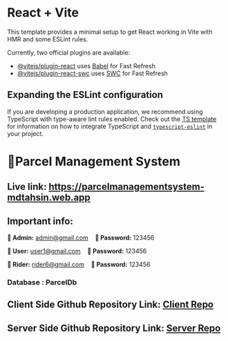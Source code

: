 # React + Vite

This template provides a minimal setup to get React working in Vite with HMR and some ESLint rules.

Currently, two official plugins are available:

- [@vitejs/plugin-react](https://github.com/vitejs/vite-plugin-react/blob/main/packages/plugin-react) uses [Babel](https://babeljs.io/) for Fast Refresh
- [@vitejs/plugin-react-swc](https://github.com/vitejs/vite-plugin-react/blob/main/packages/plugin-react-swc) uses [SWC](https://swc.rs/) for Fast Refresh

## Expanding the ESLint configuration

If you are developing a production application, we recommend using TypeScript with type-aware lint rules enabled. Check out the [TS template](https://github.com/vitejs/vite/tree/main/packages/create-vite/template-react-ts) for information on how to integrate TypeScript and [`typescript-eslint`](https://typescript-eslint.io) in your project.

# 🎯Parcel Management System
## Live link:  https://parcelmanagementsystem-mdtahsin.web.app

## Important info:
  
**👑 Admin:** admin@gmail.com &nbsp;&nbsp; **🔑 Password:** 123456  

**👤 User:** user1@gmail.com &nbsp;&nbsp; **🔑 Password:** 123456  

**🚴 Rider:** rider6@gmail.com &nbsp;&nbsp; **🔑 Password:** 123456  
### Database : ParcelDb

 ## Client Side Github Repository Link: [Client Repo](https://github.com/mdtahsinislam/parcel-management-and-delivery-system-clint)
## Server Side Github Repository Link: [Server Repo](https://github.com/mdtahsinislam/parcel-management-and-delivery-system-server)
   
   

